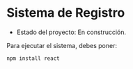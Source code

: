 <h1> Sistema de Registro</h1>

- Estado del proyecto: En construcción.
  
Para ejecutar el sistema, debes poner:

```npm install react``` 
